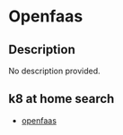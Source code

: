 # Openfaas

## Description

No description provided.

## k8 at home search

- [openfaas](https://nanne.dev/k8s-at-home-search/#/openfaas)
